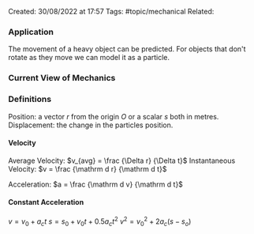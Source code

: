 Created: 30/08/2022 at 17:57
Tags: #topic/mechanical
Related: 

### Application
The movement of a heavy object can be predicted.
For objects that don't rotate as they move we can model it as a particle.

### Current View of Mechanics

### Definitions
Position: a vector $r$ from the origin $O$ or a scalar $s$ both in metres.
Displacement: the change in the particles position.

#### Velocity
Average Velocity: $v_{avg} = \frac {\Delta r} {\Delta t}$
Instantaneous Velocity: $v = \frac {\mathrm d r} {\mathrm d t}$

Acceleration: $a = \frac {\mathrm d v} {\mathrm d t}$

#### Constant Acceleration
$v = v_0 + a_ct$
$s = s_0 + v_0t+ 0.5a_ct^2$
$v^2 = v_0^2 + 2a_c(s - s_o)$
